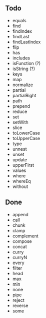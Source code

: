 ## Todo
* equals
* find
* findIndex
* findLast
* findLastIndex
* flip
* has
* includes
* isFunction (?)
* isString (?)
* keys
* map
* normalize
* partial
* partialRight
* path
* prepend
* reduce
* set
* setWith
* slice
* toLowerCase
* toUpperCase
* type
* unnest
* unset
* update
* upperFirst
* values
* where
* whereEq
* without

## Done
* append
* call
* chunk
* clamp
* complement
* compose
* concat
* curry
* curryN
* every
* filter
* head
* max
* min
* none
* pipe
* reject
* reverse
* some
